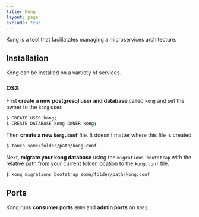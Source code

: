 ```yaml
---
title: Kong
layout: page
exclude: true
---
```


Kong is a tool that faciliatates managing a microservices architecture.

## Installation

Kong can be installed on a vartiety of services.

### OSX

First **create a new postgresql user and database** called `kong` and set the owner to the `kong` user.
```bash
$ CREATE USER kong;
$ CREATE DATABASE kong OWNER kong;
```

Then **create a new `kong.conf`** file. It doesn't matter where this file is created.
```bash
$ touch some/folder/path/kong.conf
```

Next, **migrate your kong database** using the `migrations bootstrap` with the relative path from your current folder location to the `kong.conf` file.
```bash
$ kong migrations bootstrap some/folder/path/kong.conf
```



## Ports

Kong runs **consumer ports** `8000` and **admin ports** on `8001`.
<!--stackedit_data:
eyJoaXN0b3J5IjpbMTQ2NjgyNjY4OSwtMTI0MTI2OTg0MCwtNT
I5ODAxODExXX0=
-->